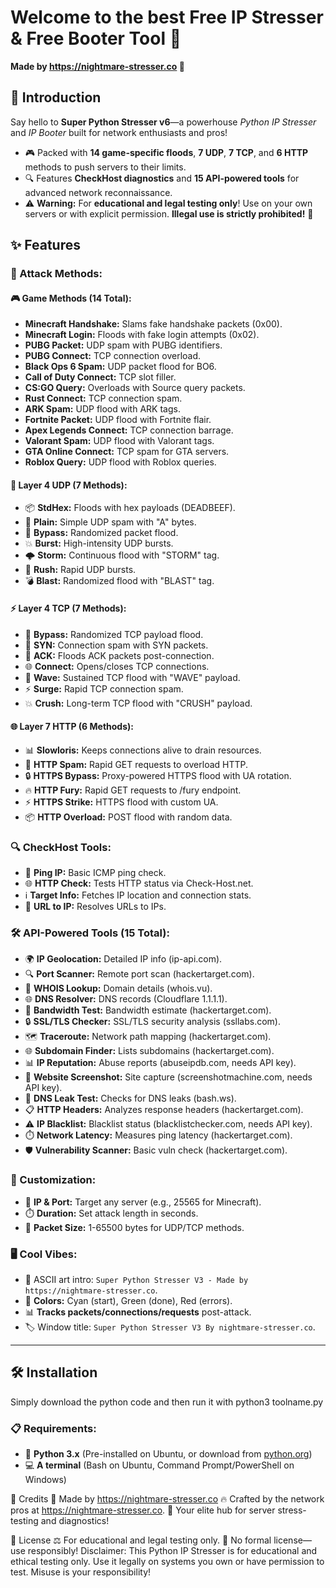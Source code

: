 # Welcome to the best Free IP Stresser & Free Booter Tool 🚀

**Made by https://nightmare-stresser.co 🌙**

## 🚀 Introduction

Say hello to **Super Python Stresser v6**—a powerhouse *Python IP Stresser* and *IP Booter* built for network enthusiasts and pros!

- 🎮 Packed with **14 game-specific floods**, **7 UDP**, **7 TCP**, and **6 HTTP** methods to push servers to their limits.
- 🔍 Features **CheckHost diagnostics** and **15 API-powered tools** for advanced network reconnaissance.
- ⚠️ **Warning:** For **educational and legal testing only**! Use on your own servers or with explicit permission. **Illegal use is strictly prohibited!** 🚨

## ✨ Features

### 🌟 Attack Methods:

#### 🎮 Game Methods (14 Total):
- **Minecraft Handshake:** Slams fake handshake packets (0x00).
- **Minecraft Login:** Floods with fake login attempts (0x02).
- **PUBG Packet:** UDP spam with PUBG identifiers.
- **PUBG Connect:** TCP connection overload.
- **Black Ops 6 Spam:** UDP packet flood for BO6.
- **Call of Duty Connect:** TCP slot filler.
- **CS:GO Query:** Overloads with Source query packets.
- **Rust Connect:** TCP connection spam.
- **ARK Spam:** UDP flood with ARK tags.
- **Fortnite Packet:** UDP flood with Fortnite flair.
- **Apex Legends Connect:** TCP connection barrage.
- **Valorant Spam:** UDP flood with Valorant tags.
- **GTA Online Connect:** TCP spam for GTA servers.
- **Roblox Query:** UDP flood with Roblox queries.

#### 🌊 Layer 4 UDP (7 Methods):
- 📦 **StdHex:** Floods with hex payloads (DEADBEEF).
- 📜 **Plain:** Simple UDP spam with "A" bytes.
- 🔄 **Bypass:** Randomized packet flood.
- 💥 **Burst:** High-intensity UDP bursts.
- 🌩️ **Storm:** Continuous flood with "STORM" tag.
- 🏃 **Rush:** Rapid UDP bursts.
- 💣 **Blast:** Randomized flood with "BLAST" tag.

#### ⚡ Layer 4 TCP (7 Methods):
- 🔗 **Bypass:** Randomized TCP payload flood.
- 🚪 **SYN:** Connection spam with SYN packets.
- 🔑 **ACK:** Floods ACK packets post-connection.
- 🌐 **Connect:** Opens/closes TCP connections.
- 🌊 **Wave:** Sustained TCP flood with "WAVE" payload.
- ⚡ **Surge:** Rapid TCP connection spam.
- 💥 **Crush:** Long-term TCP flood with "CRUSH" payload.

#### 🌐 Layer 7 HTTP (6 Methods):
- 📊 **Slowloris:** Keeps connections alive to drain resources.
- 🔎 **HTTP Spam:** Rapid GET requests to overload HTTP.
- 🔒 **HTTPS Bypass:** Proxy-powered HTTPS flood with UA rotation.
- 🔥 **HTTP Fury:** Rapid GET requests to /fury endpoint.
- ⚡ **HTTPS Strike:** HTTPS flood with custom UA.
- 📦 **HTTP Overload:** POST flood with random data.

### 🔍 CheckHost Tools:
- 📡 **Ping IP:** Basic ICMP ping check.
- 🌐 **HTTP Check:** Tests HTTP status via Check-Host.net.
- ℹ️ **Target Info:** Fetches IP location and connection stats.
- 🔗 **URL to IP:** Resolves URLs to IPs.

### 🛠️ API-Powered Tools (15 Total):
- 🌍 **IP Geolocation:** Detailed IP info (ip-api.com).
- 🔍 **Port Scanner:** Remote port scan (hackertarget.com).
- 📜 **WHOIS Lookup:** Domain details (whois.vu).
- 🌐 **DNS Resolver:** DNS records (Cloudflare 1.1.1.1).
- 📏 **Bandwidth Test:** Bandwidth estimate (hackertarget.com).
- 🔒 **SSL/TLS Checker:** SSL/TLS security analysis (ssllabs.com).
- 🗺️ **Traceroute:** Network path mapping (hackertarget.com).
- 🌐 **Subdomain Finder:** Lists subdomains (hackertarget.com).
- 📊 **IP Reputation:** Abuse reports (abuseipdb.com, needs API key).
- 📸 **Website Screenshot:** Site capture (screenshotmachine.com, needs API key).
- 🔐 **DNS Leak Test:** Checks for DNS leaks (bash.ws).
- 📋 **HTTP Headers:** Analyzes response headers (hackertarget.com).
- ⚠️ **IP Blacklist:** Blacklist status (blacklistchecker.com, needs API key).
- ⏱️ **Network Latency:** Measures ping latency (hackertarget.com).
- 🛡️ **Vulnerability Scanner:** Basic vuln check (hackertarget.com).

### 🎨 Customization:
- 🎯 **IP & Port:** Target any server (e.g., 25565 for Minecraft).
- ⏱️ **Duration:** Set attack length in seconds.
- 📏 **Packet Size:** 1-65500 bytes for UDP/TCP methods.

### 🖥️ Cool Vibes:
- 🎨 ASCII art intro: `Super Python Stresser V3 - Made by https://nightmare-stresser.co`.
- 🌈 **Colors:** Cyan (start), Green (done), Red (errors).
- 📊 **Tracks packets/connections/requests** post-attack.
- 🏷️ Window title: `Super Python Stresser V3 By nightmare-stresser.co`.

---

## 🛠️ Installation
Simply download the python code and then run it with python3 toolname.py

### 📋 Requirements:
- 🐍 **Python 3.x** (Pre-installed on Ubuntu, or download from [python.org](https://www.python.org/))
- 💻 **A terminal** (Bash on Ubuntu, Command Prompt/PowerShell on Windows)


🙌 Credits
🌙 Made by https://nightmare-stresser.co
🔥 Crafted by the network pros at https://nightmare-stresser.co.
🚀 Your elite hub for server stress-testing and diagnostics!

📜 License
⚖️ For educational and legal testing only.
🚫 No formal license—use responsibly!
Disclaimer: This Python IP Stresser is for educational and ethical testing only. Use it legally on systems you own or have permission to test. Misuse is your responsibility!
